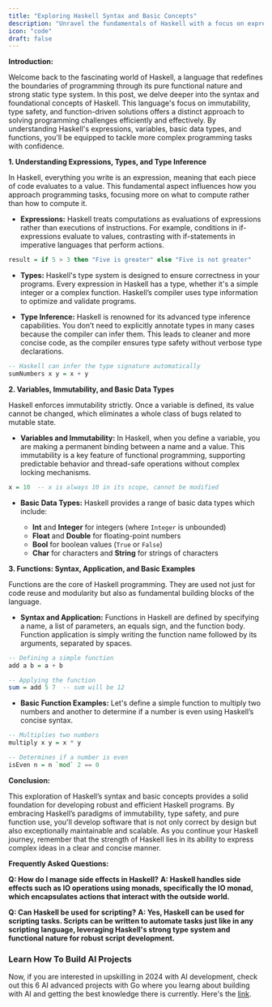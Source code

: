 ```yaml
---
title: "Exploring Haskell Syntax and Basic Concepts"
description: "Unravel the fundamentals of Haskell with a focus on expressions, types, type inference, and functions. This guide provides a clear introduction to Haskell’s syntax and basic programming concepts."
icon: "code"
draft: false
---
```

**Introduction:**

Welcome back to the fascinating world of Haskell, a language that redefines the boundaries of programming through its pure functional nature and strong static type system. In this post, we delve deeper into the syntax and foundational concepts of Haskell. This language's focus on immutability, type safety, and function-driven solutions offers a distinct approach to solving programming challenges efficiently and effectively. By understanding Haskell's expressions, variables, basic data types, and functions, you'll be equipped to tackle more complex programming tasks with confidence.

**1. Understanding Expressions, Types, and Type Inference**

In Haskell, everything you write is an expression, meaning that each piece of code evaluates to a value. This fundamental aspect influences how you approach programming tasks, focusing more on what to compute rather than how to compute it.

- **Expressions:** Haskell treats computations as evaluations of expressions rather than executions of instructions. For example, conditions in if-expressions evaluate to values, contrasting with if-statements in imperative languages that perform actions.

```haskell
result = if 5 > 3 then "Five is greater" else "Five is not greater"
```

- **Types:** Haskell's type system is designed to ensure correctness in your programs. Every expression in Haskell has a type, whether it's a simple integer or a complex function. Haskell’s compiler uses type information to optimize and validate programs.

- **Type Inference:** Haskell is renowned for its advanced type inference capabilities. You don’t need to explicitly annotate types in many cases because the compiler can infer them. This leads to cleaner and more concise code, as the compiler ensures type safety without verbose type declarations.

```haskell
-- Haskell can infer the type signature automatically
sumNumbers x y = x + y
```

**2. Variables, Immutability, and Basic Data Types**

Haskell enforces immutability strictly. Once a variable is defined, its value cannot be changed, which eliminates a whole class of bugs related to mutable state.

- **Variables and Immutability:** In Haskell, when you define a variable, you are making a permanent binding between a name and a value. This immutability is a key feature of functional programming, supporting predictable behavior and thread-safe operations without complex locking mechanisms.

```haskell
x = 10  -- x is always 10 in its scope, cannot be modified
```

- **Basic Data Types:** Haskell provides a range of basic data types which include:

  - **Int** and **Integer** for integers (where `Integer` is unbounded)
  - **Float** and **Double** for floating-point numbers
  - **Bool** for boolean values (`True` or `False`)
  - **Char** for characters and **String** for strings of characters

**3. Functions: Syntax, Application, and Basic Examples**

Functions are the core of Haskell programming. They are used not just for code reuse and modularity but also as fundamental building blocks of the language.

- **Syntax and Application:** Functions in Haskell are defined by specifying a name, a list of parameters, an equals sign, and the function body. Function application is simply writing the function name followed by its arguments, separated by spaces.

```haskell
-- Defining a simple function
add a b = a + b

-- Applying the function
sum = add 5 7  -- sum will be 12
```

- **Basic Function Examples:** Let's define a simple function to multiply two numbers and another to determine if a number is even using Haskell’s concise syntax.

```haskell
-- Multiplies two numbers
multiply x y = x * y

-- Determines if a number is even
isEven n = n `mod` 2 == 0
```

**Conclusion:**

This exploration of Haskell’s syntax and basic concepts provides a solid foundation for developing robust and efficient Haskell programs. By embracing Haskell’s paradigms of immutability, type safety, and pure function use, you'll develop software that is not only correct by design but also exceptionally maintainable and scalable. As you continue your Haskell journey, remember that the strength of Haskell lies in its ability to express complex ideas in a clear and concise manner.

**Frequently Asked Questions:**

**Q: How do I manage side effects in Haskell?**
**A: Haskell handles side effects such as IO operations using monads, specifically the IO monad, which encapsulates actions that interact with the outside world.**

**Q: Can Haskell be used for scripting?**
**A: Yes, Haskell can be used for scripting tasks. Scripts can be written to automate tasks just like in any scripting language, leveraging Haskell's strong type system and functional nature for robust script development.**


### Learn How To Build AI Projects

Now, if you are interested in upskilling in 2024 with AI development, check out this 6 AI advanced projects with Go where you learng about building with AI and getting the best knowledge there is currently. Here's the [link](https://akhilsharmatech.gumroad.com/l/zgxqq).
